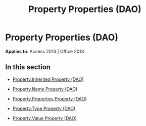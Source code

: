 ﻿---
title: Property Properties (DAO)
TOCTitle: Properties
ms:assetid: c9357822-65c2-4938-820f-bf35b277df5c
ms:mtpsurl: https://msdn.microsoft.com/en-us/library/Dn161366(v=office.15)
ms:contentKeyID: 52074332
ms.date: 09/18/2015
mtps_version: v=office.15
---

# Property Properties (DAO)


**Applies to**: Access 2013 | Office 2013

## In this section

  - [Property.Inherited Property (DAO)](property-inherited-property-dao.md)

  - [Property.Name Property (DAO)](property-name-property-dao.md)

  - [Property.Properties Property (DAO)](property-properties-property-dao.md)

  - [Property.Type Property (DAO)](property-type-property-dao.md)

  - [Property.Value Property (DAO)](property-value-property-dao.md)

